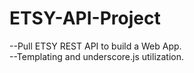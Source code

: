 ETSY-API-Project
=================

--Pull ETSY REST API to build a Web App.<br>
--Templating and underscore.js utilization.
